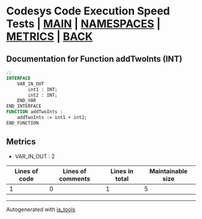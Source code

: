 # Codesys Code Execution Speed Tests | [MAIN] | [NAMESPACES] | [METRICS] | [BACK]  

## Documentation for Function addTwoInts (INT)  

```pascal
//  
INTERFACE
    VAR_IN_OUT 
        int1 : INT;
        int2 : INT;
    END_VAR
END_INTERFACE
FUNCTION addTwoInts :
    addTwoInts := int1 + int2;
END_FUNCTION
```

## Metrics  

- VAR_IN_OUT : 2

| Lines of code | Lines of comments | Lines in total | Maintainable size |
| ------------- | ----------------- | -------------- | ----------------- |
| 1 |0 |1 | 5 |

---
Autogenerated with [ia_tools](https://github.com/tkucic/ia_tools)  

[MAIN]: ../../../../index_st.md
[NAMESPACES]: ../../nsList_st.md
[METRICS]: ../../../metrics_st.md
[BACK]: ../nsMain_st.md
